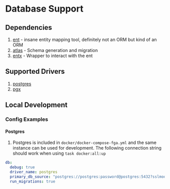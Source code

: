 # Database Support

## Dependencies

1. [ent](https://entgo.io/) - insane entity mapping tool, definitely not an ORM
   but kind of an ORM
1. [atlas](https://atlasgo.io/) - Schema generation and migration
1. [entx](https://github.com/theopenlane/entx) - Wrapper to interact with the
   ent

## Supported Drivers

1. [postgres](https://github.com/lib/pq)
1. [pgx](https://github.com/jackc/pgx)

## Local Development

### Config Examples

#### Postgres

1. Postgres is included in `docker/docker-compose-fga.yml` and the same instance
   can be used for development. The following connection string should work when
   using `task docker:all:up`

```yaml
db:
  debug: true
  driver_name: postgres
  primary_db_source: "postgres://postgres:password@postgres:5432?sslmode=disable"
  run_migrations: true
```
